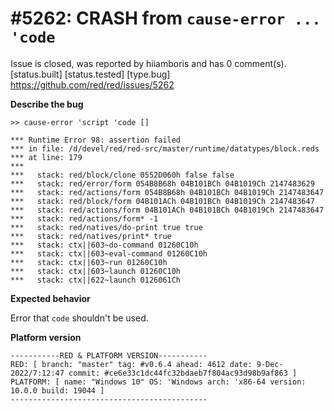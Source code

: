 
#5262: CRASH from `cause-error ... 'code`
================================================================================
Issue is closed, was reported by hiiamboris and has 0 comment(s).
[status.built] [status.tested] [type.bug]
<https://github.com/red/red/issues/5262>

**Describe the bug**
```
>> cause-error 'script 'code []

*** Runtime Error 98: assertion failed
*** in file: /d/devel/red/red-src/master/runtime/datatypes/block.reds
*** at line: 179
***
***   stack: red/block/clone 0552D060h false false
***   stack: red/error/form 054B8B68h 04B101BCh 04B1019Ch 2147483629
***   stack: red/actions/form 054B8B68h 04B101BCh 04B1019Ch 2147483647
***   stack: red/block/form 04B101ACh 04B101BCh 04B1019Ch 2147483647
***   stack: red/actions/form 04B101ACh 04B101BCh 04B1019Ch 2147483647
***   stack: red/actions/form* -1
***   stack: red/natives/do-print true true
***   stack: red/natives/print* true
***   stack: ctx||603~do-command 01260C10h
***   stack: ctx||603~eval-command 01260C10h
***   stack: ctx||603~run 01260C10h
***   stack: ctx||603~launch 01260C10h
***   stack: ctx||622~launch 0126061Ch
```

**Expected behavior**

Error that `code` shouldn't be used.

**Platform version**
```
-----------RED & PLATFORM VERSION----------- 
RED: [ branch: "master" tag: #v0.6.4 ahead: 4612 date: 9-Dec-2022/7:12:47 commit: #ce6e33c1dc44fc32bdaeb7f804ac93d98b9af863 ]
PLATFORM: [ name: "Windows 10" OS: 'Windows arch: 'x86-64 version: 10.0.0 build: 19044 ]
--------------------------------------------
```


